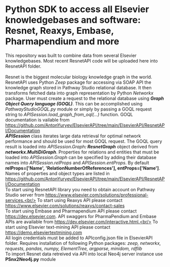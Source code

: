 # Python SDK to access all Elsevier knowledgebases and software: Resnet, Reaxys, Embase, Pharmapendium and more
This repository was built to combine data from several Elsevier knowledgebases.  Most recent ResnetAPI code will be uploaded here into ResnetAPI folder.<br/><br/>
Resnet is the biggest molecular biology knowledge graph in the world. ResnetAPI uses Python *Zeep* package for accessing via SOAP API the knowledge graph stored in Pathway Studio relational database. It then transforms fetched data into graph representation by Python *Networkx* package. User must create a request to the relational database using _**Graph Object Query language (GOQL)**_. This can be accomplished using *PathwayStudioGOQL.py* module or simply by passing a GOQL request string to *APISession.load_graph_from_oql(...)* function. GOQL documentation is vailable from https://github.com/AntonYuryev/ElsevierAPI/tree/main/ElsevierAPI/ResnetAPI/Documentation<br/>_**APISession**_ class iterates large data retrieval for optimal network performance and should be used for most GOQL request. The GOQL query result is loaded into *APISession.Graph*_**: ResnetGraph**_ object derived from _**networkx.MultiDiGraph**_. Properties for relations and entities that must be loaded into *APISession.Graph* can be specified by adding their database names into *APISession.relProps* and *APISession.entProps*. By default **relProps=['Name', 'RelationNumberOfReferences'], entProps=['Name']**. Names of properties and object types are listed in https://github.com/AntonYuryev/ElsevierAPI/tree/main/ElsevierAPI/ResnetAPI/Documentation<br/>
To start using ResnetAPI library you need to obtain account on Pathway Studio server from https://www.elsevier.com/solutions/professional-services.<br/>
To start using Reaxys API please contact https://www.elsevier.com/solutions/reaxys/contact-sales<br/>
To start using Embase and Pharmapendium API please contact https://dev.elsevier.com.  API swaggers for PharmaPendium and Embase APIs are available from https://dev.elsevier.com/interactive.html.<br/>
To start using Elsevier text-mining API please contact https://demo.elseviertextmining.com<br/>
All login credentials must be added to APIconfig.json file in ElsevierAPI folder.
Requires installation of following Python packages: *zeep, networkx, requests, pandas, numpy, ElementTree, argparse, minidom, rdflib*<br/>
To import Resnet data retreived via API into local Neo4j server instance use **PSnx2Neo4j.py** module
